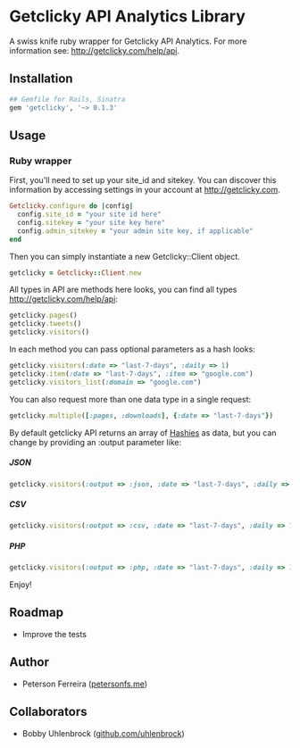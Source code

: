 # Getclicky API Analytics Library

A swiss knife ruby wrapper for Getclicky API Analytics. For more information see: http://getclicky.com/help/api.

## Installation

``` ruby
## Gemfile for Rails, Sinatra
gem 'getclicky', '~> 0.1.3'
```

## Usage

### Ruby wrapper

First, you'll need to set up your site_id and sitekey. You can discover this information by accessing settings in your account at http://getclicky.com.

``` ruby
Getclicky.configure do |config|
  config.site_id = "your site id here"
  config.sitekey = "your site key here"
  config.admin_sitekey = "your admin site key, if applicable"
end
```

Then you can simply instantiate a new Getclicky::Client object.

``` ruby
getclicky = Getclicky::Client.new
```

All types in API are methods here looks, you can find all types http://getclicky.com/help/api:

``` ruby
getclicky.pages()
getclicky.tweets()
getclicky.visitors()
```

In each method you can pass optional parameters as a hash looks:

``` ruby
getclicky.visitors(:date => "last-7-days", :daily => 1)
getclicky.item(:date => "last-7-days", :item => "google.com")
getclicky.visitors_list(:domain => "google.com")
```

You can also request more than one data type in a single request:

``` ruby
getclicky.multiple([:pages, :downloads], {:date => "last-7-days"})
```

By default getclicky API returns an array of [Hashies](https://github.com/intridea/hashie) as data, but you can change by providing an :output parameter like:

##### JSON

``` ruby
getclicky.visitors(:output => :json, :date => "last-7-days", :daily => 1)
```

##### CSV

``` ruby
getclicky.visitors(:output => :csv, :date => "last-7-days", :daily => 1)
```

##### PHP

``` ruby
getclicky.visitors(:output => :php, :date => "last-7-days", :daily => 1)
```

Enjoy!

## Roadmap

* Improve the tests

## Author
* Peterson Ferreira ([petersonfs.me](petersonfs.me))

## Collaborators
* Bobby Uhlenbrock ([github.com/uhlenbrock](github.com/uhlenbrock))
